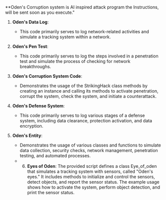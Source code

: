 **Oden's Corruption system is AI inspired attack program the Instructions, will be sent soon as you execute."




1. **Oden's Data Log**:
   - This code primarily serves to log network-related activities and simulate a tracking system within a network.

2. **Oden's Pen Test**:
   - This code primarily serves to log the steps involved in a penetration test and simulate the process of checking for network breakthroughs.

3. **Oden's Corruption System Code**:
   - Demonstrates the usage of the StrikingHack class methods by creating an instance and calling its methods to activate penetration, corrupt the system, check the system, and initiate a counterattack.

4. **Oden's Defense System**:
   - This code primarily serves to log various stages of a defense system, including data clearance, protection activation, and data encryption.

5. **Oden's Entity**:
   - Demonstrates the usage of various classes and functions to simulate data collection, security checks, network management, penetration testing, and automated processes.
   - 6. **Eyes of Oden**:
        The provided script defines a class Eye_of_oden that simulates a tracking system with sensors, called "Oden's eyes." It includes methods to initialize and control the sensors, detect objects, and report the sensor status. The example usage shows how to activate the system, perform object detection, and print the sensor status.
